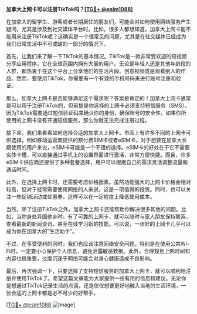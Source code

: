 **加拿大上网卡可以注册TikTok吗？[[TG💪+ @esim1088](https://t.me/s/esim1088)]**

在加拿大的留学生、游客或者长期居住的朋友们，可能会对如何使用网络服务产生疑问，尤其是涉及到社交媒体平台时。比如，很多人都想知道，加拿大上网卡能不能用来注册TikTok呢？这确实是一个很常见的问题，尤其是在社交媒体已经成为我们日常生活中不可或缺的一部分的情况下。

首先，让我们来了解一下TikTok的基本情况。TikTok是一款非常受欢迎的短视频分享应用程序，它在全球范围内拥有大量的用户。无论是年轻人还是其他年龄段的人群，都热衷于在这个平台上分享他们的生活片段、创意视频或是观看别人的作品。然而，要使用TikTok，你需要有一个有效的手机号码来进行账号注册和验证。

那么，加拿大上网卡是否能够满足这个需求呢？答案是肯定的！加拿大上网卡通常是可以用于注册TikTok的，但前提是你选择的上网卡必须支持短信服务（SMS）。因为TikTok需要通过短信验证码来确认你的身份，确保账号的安全性。如果你所使用的上网卡没有开通短信服务，那么你就无法完成注册过程。

接下来，我们来看看如何选择合适的加拿大上网卡。市面上有许多不同的上网卡可供选择，例如移动运营商提供的预付费SIM卡或者eSIM卡。对于想要在加拿大长期使用的用户来说，eSIM卡可能是一个不错的选择。eSIM卡的好处在于它不需要实体卡槽，可以直接通过手机上的设置界面进行激活，非常方便快捷。而且，许多eSIM卡供应商还提供了多种套餐选择，用户可以根据自己的需求灵活调整流量和通话时间。

此外，在选择上网卡时，还需要考虑价格因素。虽然功能强大的上网卡价格会相对较高，但对于经常需要使用网络的人来说，这是一项值得的投资。同时，也可以关注一些促销活动或优惠券，这样可以在一定程度上降低使用成本。

当然，除了注册TikTok之外，加拿大上网卡还能帮助你解决很多其他的问题。比如，当你身处异国他乡时，有了可靠的上网卡，就可以随时与家人朋友保持联系，查看最新的新闻资讯，甚至在线学习新的技能。可以说，一张好的上网卡几乎可以成为你在加拿大的“生活助手”。

不过，在享受便利的同时，我们也应该注意网络安全问题。特别是在使用公共Wi-Fi时，一定要小心保护个人信息，避免泄露敏感数据。此外，合理规划上网时间和内容也很重要，过度沉迷于网络可能会对身心健康造成不良影响。

最后，再次强调一下，只要选择了支持短信服务的加拿大上网卡，就可以顺利地注册并使用TikTok了。希望这篇文章能为大家提供一些有用的信息和建议。无论你是想通过TikTok记录生活的点滴，还是仅仅想要更好地融入当地的生活环境，一张合适的上网卡都是必不可少的好帮手。

[[TG💪+ @esim1088](https://t.me/s/esim1088) ![Image](https://i.postimg.cc/4NQfJmqS/Snipaste-2025-05-13-00-14-12.png)]